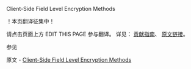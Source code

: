  Client-Side Field Level Encryption Methods

 ！本页翻译征集中！

请点击页面上方 EDIT THIS PAGE 参与翻译。
详见：
[贡献指南]( https://github.com/whaleal/MongoDB-Manual-zh/blob/master/CONTRIBUTING.md )、
[原文链接](  https://docs.mongodb.com/manual/reference/method/js-client-side-field-level-encryption/  )。

 参见

原文 - [Client-Side Field Level Encryption Methods]( https://docs.mongodb.com/manual/reference/method/js-client-side-field-level-encryption/ )


